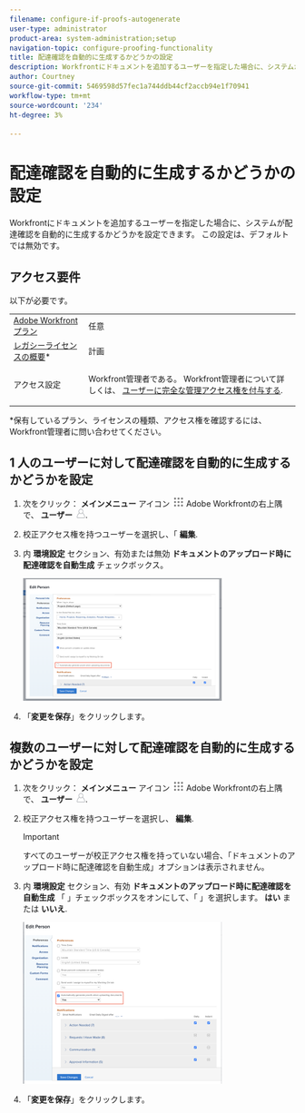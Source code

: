 ```yaml
---
filename: configure-if-proofs-autogenerate
user-type: administrator
product-area: system-administration;setup
navigation-topic: configure-proofing-functionality
title: 配達確認を自動的に生成するかどうかの設定
description: Workfrontにドキュメントを追加するユーザーを指定した場合に、システムが配達確認を自動的に生成するかどうかを設定できます。 この設定は、デフォルトでは無効です。
author: Courtney
source-git-commit: 5469598d57fec1a744ddb44cf2accb94e1f70941
workflow-type: tm+mt
source-wordcount: '234'
ht-degree: 3%

---
```



# 配達確認を自動的に生成するかどうかの設定

Workfrontにドキュメントを追加するユーザーを指定した場合に、システムが配達確認を自動的に生成するかどうかを設定できます。 この設定は、デフォルトでは無効です。

## アクセス要件

以下が必要です。

<table style="table-layout:auto"> 
 <col> 
 <col> 
 <tbody> 
  <tr> 
   <td role="rowheader"><a href="https://www.workfront.com/plans" target="_blank">Adobe Workfrontプラン</a> </td> 
   <td>任意</td> 
  </tr> 
  <tr> 
   <td role="rowheader"><a href="../../../administration-and-setup/add-users/access-levels-and-object-permissions/wf-licenses.md" class="MCXref xref">レガシーライセンスの概要</a>*</td> 
   <td>計画</td> 
  </tr> 
  <tr> 
   <td role="rowheader">アクセス設定</td> 
   <td> <p>Workfront管理者である。 Workfront管理者について詳しくは、 <a href="../../../administration-and-setup/add-users/configure-and-grant-access/grant-a-user-full-administrative-access.md" class="MCXref xref">ユーザーに完全な管理アクセス権を付与する</a>.</p> </td> 
  </tr> 
 </tbody> 
</table>

&#42;保有しているプラン、ライセンスの種類、アクセス権を確認するには、Workfront管理者に問い合わせてください。

## 1 人のユーザーに対して配達確認を自動的に生成するかどうかを設定

1. 次をクリック： **メインメニュー** アイコン ![](assets/main-menu-icon.png) Adobe Workfrontの右上隅で、 **ユーザー** ![](assets/users-icon-in-main-menu.png).
1. 校正アクセス権を持つユーザーを選択し、「 **編集**.
1. 内 **環境設定** セクション、有効または無効 **ドキュメントのアップロード時に配達確認を自動生成** チェックボックス。

   ![](assets/autogenerate-proofs-350x216.png)

1. 「**変更を保存**」をクリックします。

## 複数のユーザーに対して配達確認を自動的に生成するかどうかを設定

1. 次をクリック： **メインメニュー** アイコン ![](assets/main-menu-icon.png) Adobe Workfrontの右上隅で、 **ユーザー** ![](assets/users-icon-in-main-menu.png).
1. 校正アクセス権を持つユーザーを選択し、 **編集**.

   >[!IMPORTANT]
   >
   >すべてのユーザーが校正アクセス権を持っていない場合、「ドキュメントのアップロード時に配達確認を自動生成」オプションは表示されません。

1. 内 **環境設定** セクション、有効 **ドキュメントのアップロード時に配達確認を自動生成** 「 」チェックボックスをオンにして、「 」を選択します。 **はい** または **いいえ**.

   ![](assets/autogenerate-proofs-bulk-350x285.png)

1. 「**変更を保存**」をクリックします。

